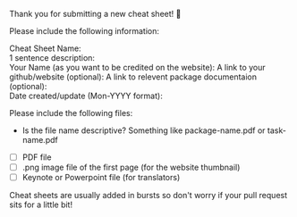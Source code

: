 Thank you for submitting a new cheat sheet! 🎉

Please include the following information:  

Cheat Sheet Name:  
1 sentence description:  
Your Name (as you want to be credited on the website):
A link to your github/website (optional): 
A link to relevent package documentaion (optional):  
Date created/update (Mon-YYYY format): 


Please include the following files:
- Is the file name descriptive? Something like package-name.pdf or task-name.pdf
- [ ] PDF file
- [ ] .png image file of the first page (for the website thumbnail)
- [ ] Keynote or Powerpoint file (for translators)
 
Cheat sheets are usually added in bursts so don't worry if your pull request sits for a little bit!
